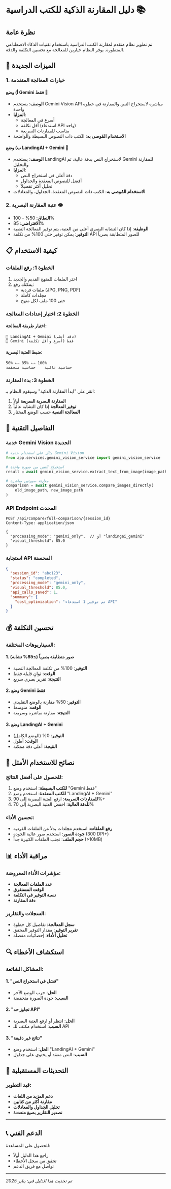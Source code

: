 # دليل المقارنة الذكية للكتب الدراسية 📚

## نظرة عامة

تم تطوير نظام متقدم لمقارنة الكتب الدراسية باستخدام تقنيات الذكاء الاصطناعي المتطورة. يوفر النظام خيارين للمعالجة مع تحسين التكلفة والدقة.

## 🚀 الميزات الجديدة

### 1. خيارات المعالجة المتقدمة

#### أ) وضع Gemini فقط 🧠
- **الوصف**: يستخدم Gemini Vision API مباشرة لاستخراج النص والمقارنة في خطوة واحدة
- **المزايا**: 
  - أسرع في المعالجة
  - أقل تكلفة (استدعاء API واحد)
  - مناسب للمقارنات السريعة
- **الاستخدام المُوصى به**: الكتب ذات النصوص البسيطة والواضحة

#### ب) وضع LandingAI + Gemini 🔧
- **الوصف**: يستخدم LandingAI لاستخراج النص بدقة عالية، ثم Gemini للمقارنة والتحليل
- **المزايا**:
  - دقة أعلى في استخراج النص
  - أفضل للنصوص المعقدة والجداول
  - تحليل أكثر تفصيلاً
- **الاستخدام المُوصى به**: الكتب ذات النصوص المعقدة، الجداول، والمعادلات

### 2. عتبة المقارنة البصرية 👁️

- **النطاق**: 50% - 100%
- **الافتراضي**: 85%
- **الوظيفة**: إذا كان التشابه البصري أعلى من العتبة، يتم توفير المعالجة النصية
- **التوفير**: يمكن توفير حتى 100% من تكلفة API للصور المتطابقة بصرياً

## 📋 كيفية الاستخدام

### الخطوة 1: رفع الملفات
1. اختر الملفات للمنهج القديم والجديد
2. يمكنك رفع:
   - ملفات فردية (JPG, PNG, PDF)
   - مجلدات كاملة
   - حتى 100 ملف لكل منهج

### الخطوة 2: اختيار إعدادات المعالجة

#### اختيار طريقة المعالجة:
```
🔘 LandingAI + Gemini (دقة أعلى)
🔘 Gemini فقط (أسرع وأقل تكلفة)
```

#### ضبط العتبة البصرية:
```
50% ←→ 85% ←→ 100%
حساسية عالية    حساسية منخفضة
```

### الخطوة 3: بدء المقارنة
انقر على "ابدأ المقارنة الذكية" وسيقوم النظام بـ:
1. **المقارنة البصرية السريعة** أولاً
2. **توفير المعالجة** إذا كان التشابه عالياً
3. **المعالجة النصية** حسب الوضع المختار

## 🔧 التفاصيل التقنية

### خدمة Gemini Vision الجديدة

```python
# مثال على استخدام خدمة Gemini Vision
from app.services.gemini_vision_service import gemini_vision_service

# استخراج النص من صورة واحدة
result = await gemini_vision_service.extract_text_from_image(image_path)

# مقارنة صورتين مباشرة
comparison = await gemini_vision_service.compare_images_directly(
    old_image_path, new_image_path
)
```

### API Endpoint المحدث

```http
POST /api/compare/full-comparison/{session_id}
Content-Type: application/json

{
  "processing_mode": "gemini_only",  // أو "landingai_gemini"
  "visual_threshold": 85.0
}
```

### استجابة API المحسنة

```json
{
  "session_id": "abc123",
  "status": "completed",
  "processing_mode": "gemini_only",
  "visual_threshold": 85.0,
  "api_calls_saved": 1,
  "summary": {
    "cost_optimization": "تم توفير 1 استدعاء API"
  }
}
```

## 💰 تحسين التكلفة

### السيناريوهات المختلفة:

#### 1. صور متطابقة بصرياً (≥85% تشابه)
- **التوفير**: 100% من تكلفة المعالجة النصية
- **الوقت**: ثوانٍ قليلة فقط
- **النتيجة**: تقرير بصري سريع

#### 2. وضع Gemini فقط
- **التوفير**: 50% مقارنة بالوضع التقليدي
- **الوقت**: متوسط
- **النتيجة**: مقارنة مباشرة وسريعة

#### 3. وضع LandingAI + Gemini
- **التوفير**: 0% (الوضع الكامل)
- **الوقت**: أطول
- **النتيجة**: أعلى دقة ممكنة

## 🎯 نصائح للاستخدام الأمثل

### للحصول على أفضل النتائج:

1. **للكتب البسيطة**: استخدم وضع "Gemini فقط"
2. **للكتب المعقدة**: استخدم وضع "LandingAI + Gemini"
3. **للمقارنات السريعة**: ارفع العتبة البصرية إلى 90%+
4. **للدقة العالية**: اخفض العتبة البصرية إلى 70%

### تحسين الأداء:

- **رفع الملفات**: استخدم مجلدات بدلاً من الملفات الفردية
- **جودة الصور**: استخدم صور عالية الجودة (300 DPI+)
- **حجم الملف**: تجنب الملفات الكبيرة جداً (>10MB)

## 📊 مراقبة الأداء

### مؤشرات الأداء المعروضة:

- **عدد الملفات المعالجة**
- **الوقت المستغرق**
- **نسبة التوفير في التكلفة**
- **دقة المقارنة**

### السجلات والتقارير:

- **سجل المعالجة**: تفاصيل كل خطوة
- **تقرير التوفير**: مقدار التوفير المحقق
- **تحليل الأداء**: إحصائيات مفصلة

## 🔍 استكشاف الأخطاء

### المشاكل الشائعة:

#### 1. "فشل في استخراج النص"
- **الحل**: جرب الوضع الآخر
- **السبب**: جودة الصورة منخفضة

#### 2. "تجاوز حد API"
- **الحل**: انتظر أو ارفع العتبة البصرية
- **السبب**: استخدام مكثف للـ API

#### 3. "نتائج غير دقيقة"
- **الحل**: استخدم وضع "LandingAI + Gemini"
- **السبب**: النص معقد أو يحتوي على جداول

## 🔄 التحديثات المستقبلية

### قيد التطوير:

- **دعم المزيد من اللغات**
- **مقارنة أكثر من كتابين**
- **تحليل الجداول والمعادلات**
- **تصدير التقارير بصيغ متعددة**

---

## 📞 الدعم الفني

للحصول على المساعدة:
- راجع هذا الدليل أولاً
- تحقق من سجل الأخطاء
- تواصل مع فريق الدعم

---

*تم تحديث هذا الدليل في: يناير 2025* 